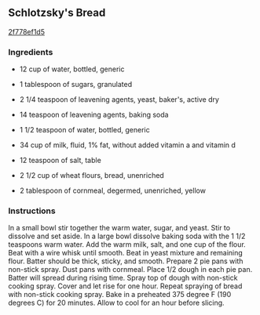 ## Schlotzsky's Bread

[2f778ef1d5](http://www.food.com/recipe/schlotzskys-bread-339780)

### Ingredients

 - 12 cup of water, bottled, generic

 - 1 tablespoon of sugars, granulated

 - 2 1/4 teaspoon of leavening agents, yeast, baker's, active dry

 - 14 teaspoon of leavening agents, baking soda

 - 1 1/2 teaspoon of water, bottled, generic

 - 34 cup of milk, fluid, 1% fat, without added vitamin a and vitamin d

 - 12 teaspoon of salt, table

 - 2 1/2 cup of wheat flours, bread, unenriched

 - 2 tablespoon of cornmeal, degermed, unenriched, yellow

### Instructions

In a small bowl stir together the warm water, sugar, and yeast. Stir to dissolve and set aside. In a large bowl dissolve baking soda with the 1 1/2 teaspoons warm water. Add the warm milk, salt, and one cup of the flour. Beat with a wire whisk until smooth. Beat in yeast mixture and remaining flour. Batter should be thick, sticky, and smooth. Prepare 2 pie pans with non-stick spray. Dust pans with cornmeal. Place 1/2 dough in each pie pan. Batter will spread during rising time. Spray top of dough with non-stick cooking spray. Cover and let rise for one hour. Repeat spraying of bread with non-stick cooking spray. Bake in a preheated 375 degree F (190 degrees C) for 20 minutes. Allow to cool for an hour before slicing.
